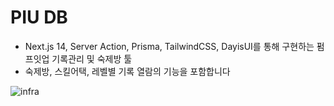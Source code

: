 # PIU DB

- Next.js 14, Server Action, Prisma, TailwindCSS, DayisUI를 통해 구현하는 펌프잇업 기록관리 및 숙제방 툴
- 숙제방, 스킬어택, 레벨별 기록 열람의 기능을 포함합니다

![infra](https://github.com/user-attachments/assets/596f8a9b-4720-4d22-b3ba-b616fc9ab839)
